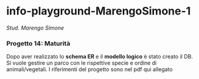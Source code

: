 # info-playground-MarengoSimone-1

_Stud. Marengo Simone_

### Progetto 14: Maturità
Dopo aver realizzato lo **schema ER** e il **modello logico** è stato creato il DB. Si vuole gestire un parco con le rispettive specie e ordine di animali/vegetali.
I riferimenti del progetto sono nel pdf qui allegato
